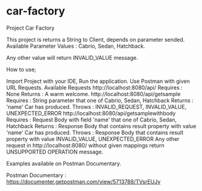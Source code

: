 # car-factory
 Project Car Factory

This project is returns a String to Client, depends on parameter sended.
Available Parameter Values : Cabrio, Sedan, Hatchback.

Any other value will return INVALID_VALUE message.

How to use;

Import Project with your IDE,
Run the application.
Use Postman with given URL Requests.
Available Requests
 http://localhost:8080/api/
  Requires : None
  Returns  : A warm welcome.
 http://localhost:8080/api/getsample
  Requires : String parameter that one of Cabrio, Sedan, Hatchback
  Returns  : 'name' Car has produced.
  Throws   : INVALID_REQUEST, INVALID_VALUE, UNEXPECTED_ERROR
 http://localhost:8080/api/getsamplewithbody
  Requires : Request Body with field 'name' that one of Cabrio, Sedan, Hatchback
  Returns  : Response Body that contains result property with value 'name' Car has produced.
  Throws   : Response Body that contains result property with value INVALID_VALUE, UNEXPECTED_ERROR
Any other request in http://localhost:8080/ without given mappings return UNSUPPORTED OPERATION message.

Examples available on Postman Documentary.

Postman Documentary : https://documenter.getpostman.com/view/5713788/TVsrEUJy

